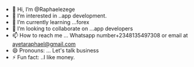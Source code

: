 - 👋 Hi, I’m @Raphaelezege
- 👀 I’m interested in ..app development.
- 🌱 I’m currently learning ...forex
- 💞️ I’m looking to collaborate on ...app developers
- 📫 How to reach me ... Whatsapp number+2348135497308 or email at ayetaraphael@gmail.com
- 😄 Pronouns: ... Let's talk business 
- ⚡ Fun fact: ..I like money.

<!---
Raphaelezege/Raphaelezege is a ✨ special ✨ repository because its `README.md` (this file) appears on your GitHub profile.
You can click the Preview link to take a look at your changes.
--->
